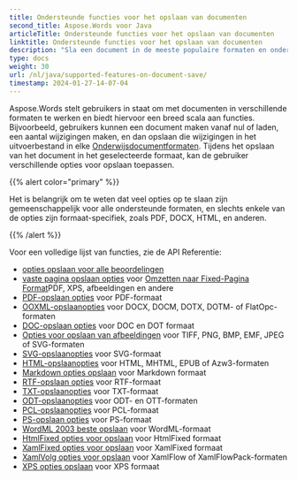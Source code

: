 ```yaml
---
title: Ondersteunde functies voor het opslaan van documenten
second_title: Aspose.Words voor Java
articleTitle: Ondersteunde functies voor het opslaan van documenten
linktitle: Ondersteunde functies voor het opslaan van documenten
description: "Sla een document in de meeste populaire formaten en ondersteunt veel van Microsoft Word Eigenschappen."
type: docs
weight: 30
url: /nl/java/supported-features-on-document-save/
timestamp: 2024-01-27-14-07-04
---
```


Aspose.Words stelt gebruikers in staat om met documenten in verschillende formaten te werken en biedt hiervoor een breed scala aan functies. Bijvoorbeeld, gebruikers kunnen een document maken vanaf nul of laden, een aantal wijzigingen maken, en dan opslaan die wijzigingen in het uitvoerbestand in elke [Onderwijsdocumentformaten](/words/nl/java/supported-document-formats/). Tijdens het opslaan van het document in het geselecteerde formaat, kan de gebruiker verschillende opties voor opslaan toepassen.

{{% alert color="primary" %}}

Het is belangrijk om te weten dat veel opties op te slaan zijn gemeenschappelijk voor alle ondersteunde formaten, en slechts enkele van de opties zijn formaat-specifiek, zoals PDF, DOCX, HTML, en anderen.

{{% /alert %}}

Voor een volledige lijst van functies, zie de API Referentie:

- [opties opslaan voor alle beoordelingen](https://reference.aspose.com/words/java/com.aspose.words/saveoptions/)
- [vaste pagina opslaan opties](https://reference.aspose.com/words/java/com.aspose.words/fixedpagesaveoptions/) voor [Omzetten naar Fixed-Pagina Format](/words/nl/java/converting-to-fixed-page-format/)PDF, XPS, afbeeldingen en andere
- [PDF-opslaan opties](https://reference.aspose.com/words/java/com.aspose.words/pdfsaveoptions/) voor PDF-formaat
- [OOXML-opslaanopties](https://reference.aspose.com/words/java/com.aspose.words/ooxmlsaveoptions/) voor DOCX, DOCM, DOTX, DOTM- of FlatOpc-formaten
- [DOC-opslaan opties](https://reference.aspose.com/words/java/com.aspose.words/docsaveoptions/) voor DOC en DOT formaat
- [Opties voor opslaan van afbeeldingen](https://reference.aspose.com/words/java/com.aspose.words/imagesaveoptions/) voor TIFF, PNG, BMP, EMF, JPEG of SVG-formaten
- [SVG-opslaanopties](https://reference.aspose.com/words/java/com.aspose.words/svgsaveoptions/) voor SVG-formaat
- [HTML-opslaanopties](https://reference.aspose.com/words/java/com.aspose.words/htmlsaveoptions/) voor HTML, MHTML, EPUB of Azw3-formaten
- [Markdown opties opslaan](https://reference.aspose.com/words/java/com.aspose.words/markdownsaveoptions/) voor Markdown formaat
- [RTF-opslaan opties](https://reference.aspose.com/words/java/com.aspose.words/rtfsaveoptions/) voor RTF-formaat
- [TXT-opslaanopties](https://reference.aspose.com/words/java/com.aspose.words/txtsaveoptions/) voor TXT-formaat
- [ODT-opslaanopties](https://reference.aspose.com/words/java/com.aspose.words/odtsaveoptions/) voor ODT- en OTT-formaten
- [PCL-opslaanopties](https://reference.aspose.com/words/java/com.aspose.words/pclsaveoptions/) voor PCL-formaat
- [PS-opslaan opties](https://reference.aspose.com/words/java/com.aspose.words/pssaveoptions/) voor PS-formaat
- [WordML 2003 beste opslaan](https://reference.aspose.com/words/java/com.aspose.words/wordml2003saveoptions/) voor WordML-formaat
- [HtmlFixed opties voor opslaan](https://reference.aspose.com/words/java/com.aspose.words/htmlfixedsaveoptions/) voor HtmlFixed formaat
- [XamlFixed opties voor opslaan](https://reference.aspose.com/words/java/com.aspose.words/xamlfixedsaveoptions/) voor XamlFixed formaat
- [XamlVolg opties voor opslaan](https://reference.aspose.com/words/java/com.aspose.words/xamlflowsaveoptions/) voor XamlFlow of XamlFlowPack-formaten
- [XPS opties opslaan](https://reference.aspose.com/words/java/com.aspose.words/xpssaveoptions/) voor XPS formaat

